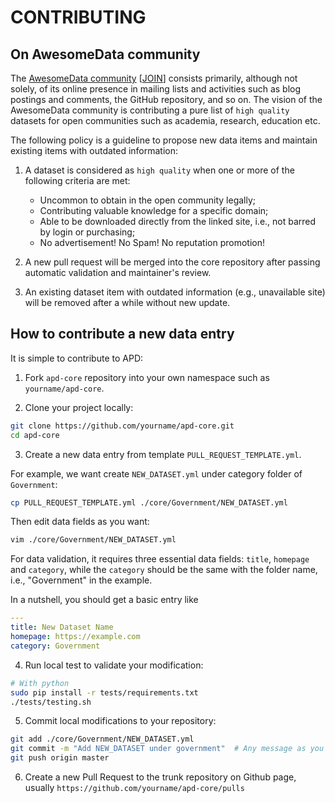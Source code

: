 # CONTRIBUTING

## On AwesomeData community

The [AwesomeData community](https://awesomedataworld.slack.com) [[JOIN](https://join.slack.com/t/awesomedataworld/shared_invite/zt-dllew5xy-PJYi~mWUdY3hupohbmVZsA)] consists primarily, although not solely, of its online presence in mailing lists and activities such as blog postings and comments, the GitHub repository, and so on. The vision of the AwesomeData community is contributing a pure list of `high quality` datasets for open communities such as academia, research, education etc.

The following policy is a guideline to propose new data items and maintain existing items with outdated information:

1. A dataset is considered as `high quality` when one or more of the following criteria are met:
    * Uncommon to obtain in the open community legally;
    * Contributing valuable knowledge for a specific domain;
    * Able to be downloaded directly from the linked site, i.e., not barred by login or purchasing;
    * No advertisement! No Spam! No reputation promotion!

2. A new pull request will be merged into the core repository after passing automatic validation and maintainer's review.

3. An existing dataset item with outdated information (e.g., unavailable site) will be removed after a while without new update.

## How to contribute a new data entry

It is simple to contribute to APD:

1. Fork `apd-core` repository into your own namespace such as `yourname/apd-core`.

2. Clone your project locally:
```bash
git clone https://github.com/yourname/apd-core.git
cd apd-core
```

3. Create a new data entry from template `PULL_REQUEST_TEMPLATE.yml`. 

For example, we want create `NEW_DATASET.yml` under category folder of `Government`:
```bash
cp PULL_REQUEST_TEMPLATE.yml ./core/Government/NEW_DATASET.yml
```
Then edit data fields as you want:
```bash
vim ./core/Government/NEW_DATASET.yml 
```
For data validation, it requires three essential data fields: `title`, `homepage` and `category`, while the `category` should be the same with the folder name, i.e., "Government" in the example.

In a nutshell, you should get a basic entry like
```yaml
---
title: New Dataset Name
homepage: https://example.com
category: Government
```

4. Run local test to validate your modification:
```bash
# With python
sudo pip install -r tests/requirements.txt
./tests/testing.sh
```

5. Commit local modifications to your repository:
```bash
git add ./core/Government/NEW_DATASET.yml
git commit -m "Add NEW_DATASET under government"  # Any message as you want
git push origin master
```

6. Create a new Pull Request to the trunk repository on Github page, usually `https://github.com/yourname/apd-core/pulls`
